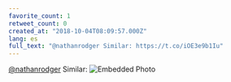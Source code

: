 ```yaml
---
favorite_count: 1
retweet_count: 0
created_at: "2018-10-04T08:09:57.000Z"
lang: es
full_text: "@nathanrodger Similar: https://t.co/iOE3e9b1Iu"
---
```


[@nathanrodger](https://twitter.com/nathanrodger) Similar:
![Embedded Photo](https://twitter-media-coderbyheart.s3.eu-north-1.amazonaws.com/1047760724234293248-Dopk0XZXUAASDzU.jpg)
